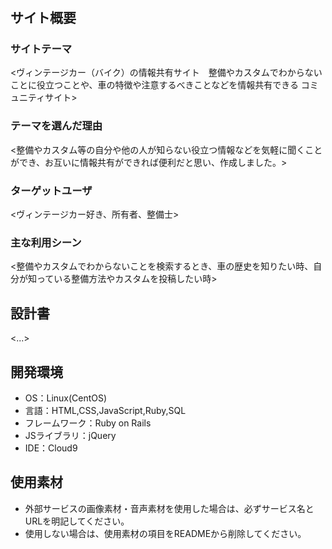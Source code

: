 # <oldcarmag>

## サイト概要
### サイトテーマ
<ヴィンテージカー（バイク）の情報共有サイト　整備やカスタムでわからないことに役立つことや、車の特徴や注意するべきことなどを情報共有できる
コミュニティサイト>

### テーマを選んだ理由
<整備やカスタム等の自分や他の人が知らない役立つ情報などを気軽に聞くことができ、お互いに情報共有ができれば便利だと思い、作成しました。>

### ターゲットユーザ
<ヴィンテージカー好き、所有者、整備士>

### 主な利用シーン
<整備やカスタムでわからないことを検索するとき、車の歴史を知りたい時、自分が知っている整備方法やカスタムを投稿したい時>

## 設計書
<...>

## 開発環境
- OS：Linux(CentOS)
- 言語：HTML,CSS,JavaScript,Ruby,SQL
- フレームワーク：Ruby on Rails
- JSライブラリ：jQuery
- IDE：Cloud9

## 使用素材
- 外部サービスの画像素材・音声素材を使用した場合は、必ずサービス名とURLを明記してください。
- 使用しない場合は、使用素材の項目をREADMEから削除してください。